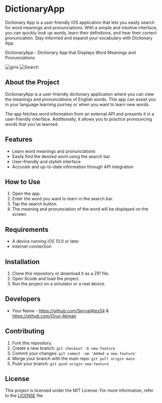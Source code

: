 # DictionaryApp
 Dictionary App is a user-friendly iOS application that lets you easily search for word meanings and pronunciations. With a simple and intuitive interface, you can quickly look up words, learn their definitions, and hear their correct pronunciation. Stay informed and expand your vocabulary with Dictionary App.

DictionaryApp - Dictionary App that Displays Word Meanings and Pronunciations

![giris](https://github.com/Onur-Akman/DictionaryApp/assets/117575164/9830c38a-633f-455e-9e85-d45b25763860)
![Search](https://github.com/Onur-Akman/DictionaryApp/assets/117575164/56a62043-e05c-452d-9c86-e9fe0a94a484)




## About the Project

DictionaryApp is a user-friendly dictionary application where you can view the meanings and pronunciations of English words. This app can assist you in your language learning journey or when you want to learn new words.

The app fetches word information from an external API and presents it in a user-friendly interface. Additionally, it allows you to practice pronouncing words that you've learned.

## Features

- Learn word meanings and pronunciations
- Easily find the desired word using the search bar
- User-friendly and stylish interface
- Accurate and up-to-date information through API integration

## How to Use

1. Open the app.
2. Enter the word you want to learn in the search bar.
3. Tap the search button.
4. The meaning and pronunciation of the word will be displayed on the screen.

## Requirements

- A device running iOS 13.0 or later
- Internet connection

## Installation

1. Clone this repository or download it as a ZIP file.
2. Open Xcode and load the project.
3. Run the project on a simulator or a real device.

## Developers

- Your Name - https://github.com/SevvalAtes54 & https://github.com/Onur-Akman

## Contributing

1. Fork this repository.
2. Create a new branch: `git checkout -b new-feature`
3. Commit your changes: `git commit -am 'Added a new feature'`
4. Merge your branch with the main repo: `git pull origin main`
5. Push your branch: `git push origin new-feature`

## License

This project is licensed under the MIT License. For more information, refer to the [LICENSE](LICENSE) file.
